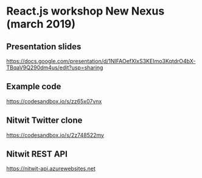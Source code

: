 # React.js workshop New Nexus (march 2019)

## Presentation slides

https://docs.google.com/presentation/d/1NIFAOefXIxS3KEImo3KqtdrO4bX-TBqaV9Q290dm4us/edit?usp=sharing

## Example code

https://codesandbox.io/s/zz65x07vnx

## Nitwit Twitter clone

https://codesandbox.io/s/2z748522my

## Nitwit REST API

https://nitwit-api.azurewebsites.net
